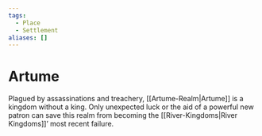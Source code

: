 ```yaml
---
tags:
  - Place
  - Settlement
aliases: []
---
```

# Artume
Plagued by assassinations and treachery, [[Artume-Realm|Artume]] is a kingdom without a king. Only unexpected luck or the aid of a powerful new patron can save this realm from becoming the [[River-Kingdoms|River Kingdoms]]’ most recent failure.  